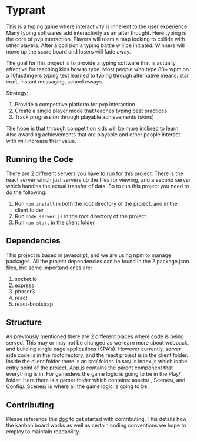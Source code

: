 # Typrant

This is a typing game where interactivity is inherent to the user experience. Many typing softwares add interactivity as an after thought. Here typing is the core of pvp interaction. Players will roam a map looking to collide with other players. After a collision a typing battle will be initiated. Winners will move up the score board and losers will fade away.

The goal for this project is to provide a typing software that is actually effective for teaching kids how to type. Most people who type 80+ wpm on a 10fastfingers typing test learned to typing through alternative means: star craft, instant messaging, school essays. 

Strategy:
1. Provide a competitive platform for pvp interaction
2. Create a single player mode that teaches typing best practices 
3. Track progression through playable achievements (skins) 

The hope is that through competition kids will be more inclined to learn. Also awarding achievements that are playable and other people interact with will increase their value.

## Running the Code

There are 2 different servers you have to run for this project. There is the react server which just servers up the files for viewing, and a second server which handles the actual transfer of data. So to run this project you need to do the following:
1. Run `npm install` in both the root directory of the project, and in the client folder
2. Run `node server.js` in the root directory of the project
3. Run `npm start` in the client folder

## Dependencies

This project is based in javascript, and we are using npm to manage packages. All the project dependencies can be found in the 2 package.json files, but some importand ones are:
1. socket.io
2. express
3. phaser3
4. react
5. react-bootstrap

## Structure

As previously mentioned there are 2 different places where code is being served. This may or may not be changed as we learn more about webpack, and building single page applications (SPA's). However currently, server side code is in the rootdirectory, and the react project is in the client folder. Inside the client folder there is an src/ folder. In src/ is index.js which is the entry point of the project. App.js contains the parent component that everything is in. For gamedevs the game logic is going to be in the Play/ folder. Here there is a game/ folder which contains: assets/ , Scenes/, and Config/. Scenes/ is where all the game logic is going to be.

## Contributing

Please reference this [doc](https://docs.google.com/document/d/1uIKXQbMUMWy3Bdv6m15ez-7zJg3zO6wmDYPQ__8N-Fg/edit?usp=sharing) to get started with contributing. This details  how the kanban board works as well as certain coding conventions we hope to employ to maintain readability. 

